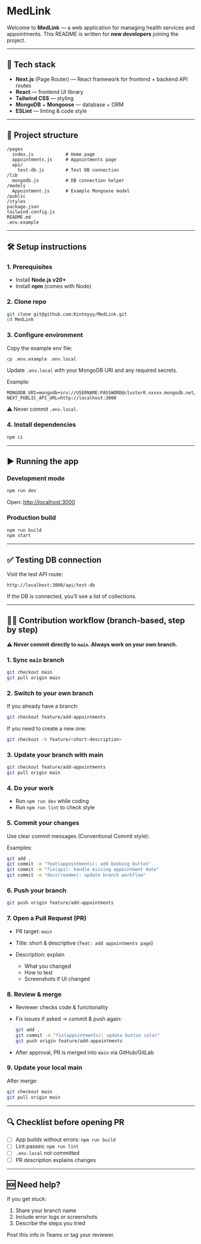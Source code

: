 # MedLink

Welcome to **MedLink** — a web application for managing health services and appointments.
This README is written for **new developers** joining the project.

---

## 🚀 Tech stack

* **Next.js** (Page Router) — React framework for frontend + backend API routes
* **React** — frontend UI library
* **Tailwind CSS** — styling
* **MongoDB** + **Mongoose** — database + ORM
* **ESLint** — linting & code style

---

## 📂 Project structure

```
/pages
  index.js            # Home page
  appointments.js     # Appointments page
  api/
    test-db.js        # Test DB connection
/lib
  mongodb.js          # DB connection helper
/models
  Appointment.js      # Example Mongoose model
/public
/styles
package.json
tailwind.config.js
README.md
.env.example
```

---

## 🛠️ Setup instructions

### 1. Prerequisites

* Install **Node.js v20+**
* Install **npm** (comes with Node)

### 2. Clone repo

```bash
git clone git@github.com:Kintoyyy/MedLink.git
cd MedLink
```

### 3. Configure environment

Copy the example env file:

```bash
cp .env.example .env.local
```

Update `.env.local` with your MongoDB URI and any required secrets.

Example:

```env
MONGODB_URI=mongodb+srv://USERNAME:PASSWORD@cluster0.xxxxx.mongodb.net/medlink
NEXT_PUBLIC_API_URL=http://localhost:3000
```

⚠️ Never commit `.env.local`.

### 4. Install dependencies

```bash
npm ci
```

---

## ▶️ Running the app

### Development mode

```bash
npm run dev
```

Open: [http://localhost:3000](http://localhost:3000)

### Production build

```bash
npm run build
npm start
```

---

## ✅ Testing DB connection

Visit the test API route:

```
http://localhost:3000/api/test-db
```

If the DB is connected, you’ll see a list of collections.

---

## 👩‍💻 Contribution workflow (branch-based, step by step)

⚠️ **Never commit directly to `main`. Always work on your own branch.**

### 1. Sync `main` branch

```bash
git checkout main
git pull origin main
```

### 2. Switch to your own branch

If you already have a branch:

```bash
git checkout feature/add-appointments
```

If you need to create a new one:

```bash
git checkout -b feature/<short-description>
```

### 3. Update your branch with main

```bash
git checkout feature/add-appointments
git pull origin main
```

### 4. Do your work

* Run `npm run dev` while coding
* Run `npm run lint` to check style

### 5. Commit your changes

Use clear commit messages (Conventional Commit style):

Examples:

```bash
git add .
git commit -m "feat(appointments): add booking button"
git commit -m "fix(api): handle missing appointment date"
git commit -m "docs(readme): update branch workflow"
```

### 6. Push your branch

```bash
git push origin feature/add-appointments
```

### 7. Open a Pull Request (PR)

* PR target: `main`
* Title: short & descriptive (`feat: add appointments page`)
* Description: explain

  * What you changed
  * How to test
  * Screenshots if UI changed

### 8. Review & merge

* Reviewer checks code & functionality
* Fix issues if asked → commit & push again:

  ```bash
  git add .
  git commit -m "fix(appointments): update button color"
  git push origin feature/add-appointments
  ```
* After approval, PR is merged into `main` via GitHub/GitLab

### 9. Update your local main

After merge:

```bash
git checkout main
git pull origin main
```

---

## 🔍 Checklist before opening PR

* [ ] App builds without errors: `npm run build`
* [ ] Lint passes: `npm run lint`
* [ ] `.env.local` not committed
* [ ] PR description explains changes

---

## 🆘 Need help?

If you get stuck:

1. Share your branch name
2. Include error logs or screenshots
3. Describe the steps you tried

Post this info in Teams or tag your reviewer.
